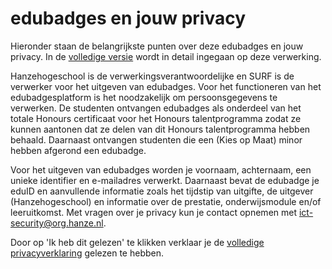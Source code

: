 # edubadges en jouw privacy

Hieronder staan de belangrijkste punten over deze edubadges en jouw privacy. In de [volledige versie](https://raw.githubusercontent.com/edubadges/privacy/master/hanzehogeschool-groningen/edubadges-formal-text-nl.md) wordt in detail ingegaan op deze verwerking.

Hanzehogeschool is de verwerkingsverantwoordelijke en SURF is de verwerker voor het uitgeven van edubadges. Voor het functioneren van het edubadgesplatform is het noodzakelijk om persoonsgegevens te verwerken. De studenten ontvangen edubadges als onderdeel van het totale Honours certificaat voor het Honours talentprogramma zodat ze kunnen aantonen dat ze delen van dit Honours talentprogramma hebben behaald. Daarnaast ontvangen studenten die een (Kies op Maat) minor hebben afgerond een edubadge.

Voor het uitgeven van edubadges worden je voornaam, achternaam, een unieke identifier en e-mailadres verwerkt. Daarnaast bevat de edubadge je eduID en aanvullende informatie zoals het tijdstip van uitgifte, de uitgever (Hanzehogeschool) en informatie over de prestatie, onderwijsmodule en/of leeruitkomst. Met vragen over je privacy kun je contact opnemen met [ict-security@org.hanze.nl](mailto:ict-security@org.hanze.nl).

Door op 'Ik heb dit gelezen' te klikken verklaar je de [volledige privacyverklaring](https://raw.githubusercontent.com/edubadges/privacy/master/hanzehogeschool-groningen/edubadges-formal-text-nl.md) gelezen te hebben.